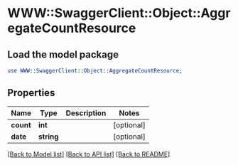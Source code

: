 # WWW::SwaggerClient::Object::AggregateCountResource

## Load the model package
```perl
use WWW::SwaggerClient::Object::AggregateCountResource;
```

## Properties
Name | Type | Description | Notes
------------ | ------------- | ------------- | -------------
**count** | **int** |  | [optional] 
**date** | **string** |  | [optional] 

[[Back to Model list]](../README.md#documentation-for-models) [[Back to API list]](../README.md#documentation-for-api-endpoints) [[Back to README]](../README.md)


